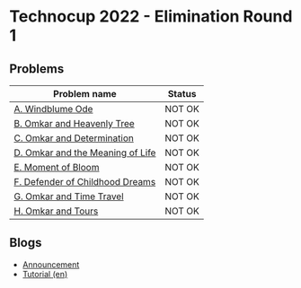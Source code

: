# Technocup 2022 - Elimination Round 1

## Problems

|Problem name|Status|
|------------|---------|
| [A. Windblume Ode](problems/A._Windblume_Ode.md)|NOT OK|
| [B. Omkar and Heavenly Tree](problems/B._Omkar_and_Heavenly_Tree.md)|NOT OK|
| [C. Omkar and Determination](problems/C._Omkar_and_Determination.md)|NOT OK|
| [D. Omkar and the Meaning of Life](problems/D._Omkar_and_the_Meaning_of_Life.md)|NOT OK|
| [E. Moment of Bloom](problems/E._Moment_of_Bloom.md)|NOT OK|
| [F. Defender of Childhood Dreams](problems/F._Defender_of_Childhood_Dreams.md)|NOT OK|
| [G. Omkar and Time Travel](problems/G._Omkar_and_Time_Travel.md)|NOT OK|
| [H. Omkar and Tours](problems/H._Omkar_and_Tours.md)|NOT OK|
## Blogs

- [Announcement](blogs/Announcement.md)
- [Tutorial (en)](blogs/Tutorial_(en).md)
